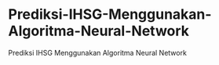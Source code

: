 # Prediksi-IHSG-Menggunakan-Algoritma-Neural-Network
Prediksi IHSG Menggunakan Algoritma Neural Network
